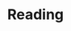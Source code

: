 ---
title: "Reading"
excerpt: "My recent favorite book, STONER, by John Williams <br/><img src='/images/stoner41.jpg' width='55%'>"
collection: interests
---